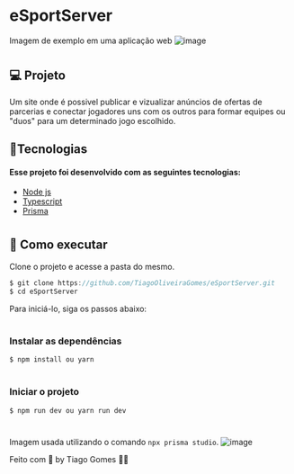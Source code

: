 # eSportServer

Imagem de exemplo em uma aplicação web
![image](https://user-images.githubusercontent.com/70171892/191591854-1a9d8c68-8a9d-43e6-afe0-9e6adb4f397a.png)



# <h2>💻 Projeto</h2>

Um site onde é possivel publicar e vizualizar anúncios de ofertas de parcerias e conectar jogadores uns com os outros para formar equipes ou "duos" para um determinado jogo 
escolhido.

<h2>🧪Tecnologias</h2>
<h4>Esse projeto foi desenvolvido com as seguintes tecnologias: </h4>

* [Node js](https://nodejs.org)
* [Typescript](https://www.typescriptlang.org)
* [Prisma](https://www.prisma.io)


# <h2>🚀 Como executar</h2>
Clone o projeto e acesse a pasta do mesmo.

```javascript
$ git clone https://github.com/TiagoOliveiraGomes/eSportServer.git
$ cd eSportServer
```
Para iniciá-lo, siga os passos abaixo:

# <h3>Instalar as dependências</h3>
```javascript
$ npm install ou yarn
```

# <h3>Iniciar o projeto</h3>
```javascript
$ npm run dev ou yarn run dev
```
#
Imagem usada utilizando o comando ```npx prisma studio```. 
![image](https://user-images.githubusercontent.com/70171892/191597212-99ef355b-f8fc-4ee3-9a9d-f7a27ce06ecb.png)

Feito com 🧡 by Tiago Gomes 👋🏻 
